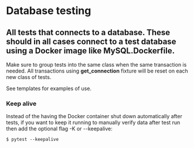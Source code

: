 # Database testing

## All tests that connects to a database. These should in all cases connect to a test database using a Docker image like MySQL.Dockerfile.

Make sure to group tests into the same class when the same transaction is needed.
All transactions using **get_connection** fixture will be reset on each new class of tests.

See templates for examples of use.

### Keep alive
Instead of the having the Docker container shut down automatically after tests, if you want to keep it running to manually verify data after test run then add the optional flag -K or --keepalive:
```
$ pytest --keepalive
```
